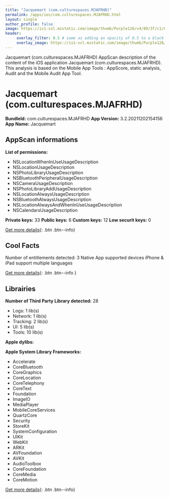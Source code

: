```yaml
---
title: "Jacquemart (com.culturespaces.MJAFRHD)"
permalink: /apps/ios/com.culturespaces.MJAFRHD.html
layout: single
author_profile: false
image: https://is1-ssl.mzstatic.com/image/thumb/Purple126/v4/89/3f/c1/893fc1c2-88e8-428b-5084-e320d512d071/AppIcon-0-0-1x_U007emarketing-0-0-0-7-0-0-sRGB-0-0-0-GLES2_U002c0-512MB-85-220-0-0.png/512x512bb.jpg
header: 
     overlay_filter: 0.5 # same as adding an opacity of 0.5 to a black background
     overlay_image: https://is1-ssl.mzstatic.com/image/thumb/Purple126/v4/89/3f/c1/893fc1c2-88e8-428b-5084-e320d512d071/AppIcon-0-0-1x_U007emarketing-0-0-0-7-0-0-sRGB-0-0-0-GLES2_U002c0-512MB-85-220-0-0.png/512x512bb.jpg
---
```

Jacquemart (com.culturespaces.MJAFRHD) AppScan description of the content of the iOS application Jacquemart (com.culturespaces.MJAFRHD). This analysis is based on the Mobile App Tools : AppScore, static analysis, Audit and the Mobile Audit App Tool.

# Jacquemart (com.culturespaces.MJAFRHD)

**BundleId:** com.culturespaces.MJAFRHD
**App Version:** 3.2.20211202154156
**App Name:** Jacquemart


## AppScan informations 

**List of permissions:** 
- NSLocationWhenInUseUsageDescription
- NSLocationUsageDescription
- NSPhotoLibraryUsageDescription
- NSBluetoothPeripheralUsageDescription
- NSCameraUsageDescription
- NSPhotoLibraryAddUsageDescription
- NSLocationAlwaysUsageDescription
- NSBluetoothAlwaysUsageDescription
- NSLocationAlwaysAndWhenInUseUsageDescription
- NSCalendarsUsageDescription
  
  
**Private keys:** 33
**Public keys:** 6
**Custom keys:** 12
**Low securit keys:** 0
  
[Get more details](/pricing.html){: .btn .btn--info}

## Cool Facts

Number of entitlements detected: 3
Native App
supported devices iPhone & iPad
support multiple languages
  
[Get more details](/pricing.html){: .btn .btn--info }

## Librairies 
**Number of Third Party Library detected:** 28
- Logs: 1 lib(s)
- Network: 1 lib(s)
- Tracking: 2 lib(s)
- UI: 5 lib(s)
- Tools: 10 lib(s)


**Apple dylibs:**


**Apple System Library Frameworks:**
- Accelerate
- CoreBluetooth
- CoreGraphics
- CoreLocation
- CoreTelephony
- CoreText
- Foundation
- ImageIO
- MediaPlayer
- MobileCoreServices
- QuartzCore
- Security
- StoreKit
- SystemConfiguration
- UIKit
- WebKit
- ARKit
- AVFoundation
- AVKit
- AudioToolbox
- CoreFoundation
- CoreMedia
- CoreMotion


  
[Get more details](/pricing.html){: .btn .btn--info}

